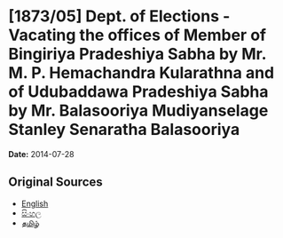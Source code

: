 # [1873/05] Dept. of Elections - Vacating the offices of Member of Bingiriya Pradeshiya Sabha by Mr. M. P. Hemachandra Kularathna and of Udubaddawa Pradeshiya Sabha by Mr. Balasooriya Mudiyanselage Stanley Senaratha Balasooriya

**Date:** 2014-07-28

## Original Sources

- [English](https://documents.gov.lk/view/extra-gazettes/2014/7/1873-05_E.pdf)
- [සිංහල](https://documents.gov.lk/view/extra-gazettes/2014/7/1873-05_S.pdf)
- [தமிழ்](https://documents.gov.lk/view/extra-gazettes/2014/7/1873-05_T.pdf)

